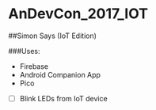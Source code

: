 # AnDevCon_2017_IOT

##Simon Says (IoT Edition)

###Uses:
* Firebase
* Android Companion App
* Pico

- [ ] Blink LEDs from IoT device
